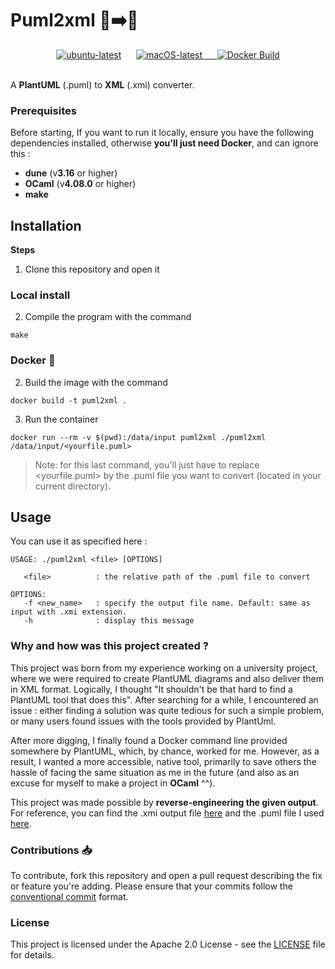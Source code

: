 # Puml2xml 🌱➡️📄

<div align="center">
    <a href="https://github.com/khalidbelk/puml2xml/actions/workflows/build-ubuntu.yml">
        <img src="https://github.com/khalidbelk/puml2xml/actions/workflows/build-ubuntu.yml/badge.svg?branch=main" alt="ubuntu-latest"></a>
      &nbsp;&nbsp;&nbsp;&nbsp;  <!-- Spaces -->
  <a href="https://github.com/khalidbelk/puml2xml/actions/workflows/build-macos.yml">
    <img src="https://github.com/khalidbelk/puml2xml/actions/workflows/build-macos.yml/badge.svg?branch=main" alt="macOS-latest">
    &nbsp;&nbsp;&nbsp;&nbsp;  <!-- Spaces -->
  <a href="https://github.com/khalidbelk/puml2xml/actions/workflows/docker-build.yml">
    <img src="https://github.com/khalidbelk/puml2xml/actions/workflows/docker-build.yml/badge.svg?branch=main" alt="Docker Build">
  </a>
  </a>
</div>

<br>

A **PlantUML** (.puml) to **XML** (.xmi) converter.

### Prerequisites

Before starting, If you want to run it locally, ensure you have the following dependencies installed, otherwise **you'll just need Docker**, and can ignore this :

- **dune** (v**3.16** or higher)
- **OCaml** (v**4.08.0** or higher)
- **make**

## Installation

**Steps**

1. Clone this repository and open it

### Local install

2. Compile the program with the command

```
make
```

### Docker 🐳

2. Build the image with the command

```
docker build -t puml2xml .
```

3.  Run the container

```
docker run --rm -v $(pwd):/data/input puml2xml ./puml2xml /data/input/<yourfile.puml>
```

> Note: for this last command, you'll just have to replace <yourfile.puml> by the .puml file you want to convert (located in your current directory).


## Usage

You can use it as specified here :

```
USAGE: ./puml2xml <file> [OPTIONS]

   <file>          : the relative path of the .puml file to convert

OPTIONS:
   -f <new_name>   : specify the output file name. Default: same as input with .xmi extension.
   -h              : display this message
```

### Why and how was this project created ?

This project was born from my experience working on a university project, where we were required to create PlantUML diagrams and also deliver them in XML format. Logically, I thought "It shouldn't be that hard to find a PlantUML tool that does this". After searching for a while, I encountered an issue : either finding a solution was quite tedious for such a simple problem, or many users found issues with the tools provided by PlantUml.

After more digging, I finally found a Docker command line provided somewhere by PlantUML, which, by chance, worked for me. However, as a result, I wanted a more accessible, native tool, primarily to save others the hassle of facing the same situation as me in the future (and also as an excuse for myself to make a project in **OCaml** ^^).

This project was made possible by **reverse-engineering the given output**. For reference, you can find the .xmi output file [here](/diagrams/diagram.xml) and the .puml file I used [here](/diagrams/diagram.puml).

### Contributions 📥

To contribute, fork this repository and open a pull request describing the fix or feature you're adding. Please ensure that your commits follow the [conventional commit](https://www.conventionalcommits.org/en/v1.0.0/) format.

### License

This project is licensed under the Apache 2.0 License - see the [LICENSE](/LICENSE) file for details.